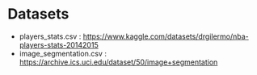 # Datasets

  - players_stats.csv : https://www.kaggle.com/datasets/drgilermo/nba-players-stats-20142015
  - image_segmentation.csv : https://archive.ics.uci.edu/dataset/50/image+segmentation
